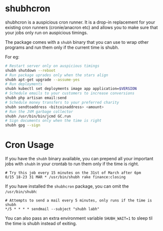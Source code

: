 # shubhcron

shubhcron is a auspicious cron runner. It is a drop-in replacement for your existing cron runners (cronie/anacron etc) and allows you to make sure that your jobs only run on auspicious timings.

The package comes with a `shubh` binary that you can use to wrap other programs and run them only if the current time is shubh.

For eg:

```bash
# Restart server only on auspicious timings
shubh shutdown --reboot
# Run package uprades only when the stars align
shubh apt-get upgrade --assume-yes
# Run deployments
shubh kubectl set deployments image app application=$VERSION
# Schedule emails to your customers to increase conversions
shubh php artisan email:send
# Schedule money transfers to your preferred charity
shubh sendtoaddress <bitcoinaddress> <amount>
# Run the JVM garbage collector
shubh /usr/bin/bin/jcmd GC.run
# Sign documents only when the time is right
shubh gpg --sign
```

# Cron Usage

If you have the `shubh` binary available, you can prepend all your important jobs with `shubh` in your crontab to run them only if the time is right.

```
# Try this job every 15 minutes on the 31st of March after 6pm
0/15 18-23 31 MAR * /usr/bin/shubh rake finance:closing
```

If you have installed the `shubhcron` package, you can omit the `/usr/bin/shubh`:

```
# Attempts to send a mail every 5 minutes, only runs if the time is shubh
*/5 * * * * sendmail --subject "shubh labh"
```

You can also pass an extra environment variable `SHUBH_WAIT=1` to sleep til the time is shubh instead of exiting.